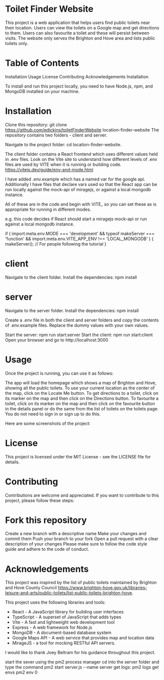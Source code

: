 # Toilet Finder Website

This project is a web application that helps users find public toilets near their location. Users can view the toilets on a Google map and get directions to them. Users can also favourite a toilet and these will persist between visits.
The website only serves the Brighton and Hove area and lists public toilets only.

# Table of Contents

Installation
Usage
License
Contributing
Acknowledgements
Installation

To install and run this project locally, you need to have Node.js, npm, and MongoDB installed on your machine.

# Installation

Clone this repository: git clone https://github.com/edickins/toiletFinderWebsite location-finder-website
The repository contains two folders - client and server.

Navigate to the project folder: cd location-finder-website.

The client folder contains a React frontend which uses different values held in .env files.
Look on the Vite site to understand how different levels of .env files are used by VITE when it is running or building code. https://vitejs.dev/guide/env-and-mode.html

I have added .env.example which has a named var for the google api.
Additionally I have files that declare vars used so that the React app can be run locally against the mock-api of miragejs, or against a local mongodb instance.

All of these are in the code and begin with VITE\_ so you can set these as is appropriate for running in different modes.

e.g. this code decides if React should start a miragejs mock-api or run against a local mongodb instance.

if (
import.meta.env.MODE === 'development' &&
typeof makeServer === 'function' &&
import.meta.env.VITE_APP_ENV !== 'LOCAL_MONGODB'
) {
makeServer(); // For people following the tutorial
}

# client

Navigate to the client folder.
Install the dependencies: npm install

# server

Navigate to the server folder.
Install the dependencies: npm install

Create a .env file in both the client and server folders and copy the contents of .env.example files. Replace the dummy values with your own values.

Start the server: npm run start:server
Start the client: npm run start:client
Open your browser and go to http://localhost:3000

# Usage

Once the project is running, you can use it as follows:

The app will load the homepage which shows a map of Brighton and Hove, showing all the public toilets.
To use your current location as the center of the map, click on the Locate Me button.
To get directions to a toilet, click on its marker on the map and then click on the Directions button.
To favourite a toilet, click on its marker on the map and then click on the favourite button in the details panel or do the same from the list of toilets on the toilets page. You do not need to sign in or sign up to do this.

Here are some screenshots of the project:

# License

This project is licensed under the MIT License - see the LICENSE file for details.

# Contributing

Contributions are welcome and appreciated. If you want to contribute to this project, please follow these steps:

# Fork this repository

Create a new branch with a descriptive name
Make your changes and commit them
Push your branch to your fork
Open a pull request with a clear description of your changes
Please make sure to follow the code style guide and adhere to the code of conduct.

# Acknowledgements

This project was inspired by the list of public toilets maintained by Brighton and Hove County Council https://www.brighton-hove.gov.uk/libraries-leisure-and-arts/public-toilets/list-public-toilets-brighton-hove.

This project uses the following libraries and tools:

- React - A JavaScript library for building user interfaces
- TypeScript - A superset of JavaScript that adds types
- Vite - A fast and lightweight web development tool
- Express - A web framework for Node.js
- MongoDB - A document-based database system
- Google Maps API - A web service that provides map and location data
- MirageJS - a tool for mocking RESTful API servers.

I would like to thank Joey Beltram for his guidance throughout this project.

start the sever using the pm2 process manager
cd into the server folder and type the command pm2 start server.js --name server
get logs: pm2 logs
get envs pm2 env 0
